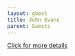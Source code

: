 ```yaml
---
layout: guest
title: John Evans
parent: Guests
---
```



<div class="badge-base LI-profile-badge" data-locale="en_US" data-size="medium" data-theme="light" data-type="VERTICAL" data-vanity="john-evans-2773108b" data-version="v1"><a class="badge-base__link LI-simple-link" href="https://www.linkedin.com/in/john-evans-2773108b?trk=profile-badge">Click for more details</a></div>


